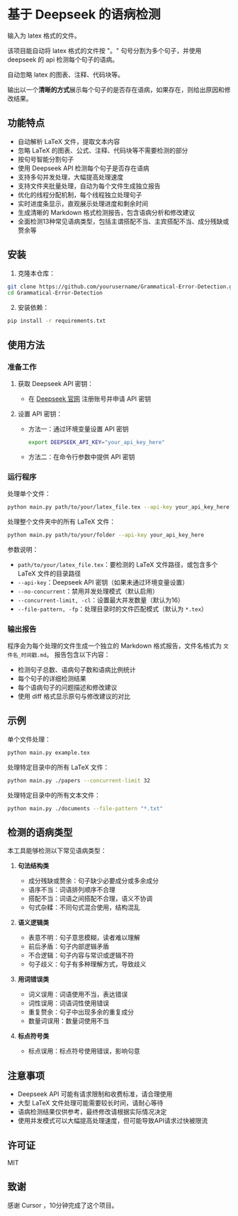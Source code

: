 # 基于 Deepseek 的语病检测

输入为 latex 格式的文件。

该项目能自动将 latex 格式的文件按 "。" 句号分割为多个句子，并使用 deepseek 的 api 检测每个句子的语病。

自动忽略 latex 的图表、注释、代码块等。

输出以一个**清晰的方式**展示每个句子的是否存在语病，如果存在，则给出原因和修改结果。

## 功能特点

- 自动解析 LaTeX 文件，提取文本内容
- 忽略 LaTeX 的图表、公式、注释、代码块等不需要检测的部分
- 按句号智能分割句子
- 使用 Deepseek API 检测每个句子是否存在语病
- 支持多句并发处理，大幅提高处理速度
- 支持文件夹批量处理，自动为每个文件生成独立报告
- 优化的线程分配机制，每个线程独立处理句子
- 实时进度条显示，直观展示处理进度和剩余时间
- 生成清晰的 Markdown 格式检测报告，包含语病分析和修改建议
- 全面检测13种常见语病类型，包括主谓搭配不当、主宾搭配不当、成分残缺或赘余等

## 安装

1. 克隆本仓库：

```bash
git clone https://github.com/yourusername/Grammatical-Error-Detection.git
cd Grammatical-Error-Detection
```

2. 安装依赖：

```bash
pip install -r requirements.txt
```

## 使用方法

### 准备工作

1. 获取 Deepseek API 密钥：
   - 在 [Deepseek 官网](https://deepseek.com) 注册账号并申请 API 密钥

2. 设置 API 密钥：
   - 方法一：通过环境变量设置 API 密钥
     ```bash
     export DEEPSEEK_API_KEY="your_api_key_here"
     ```
   - 方法二：在命令行参数中提供 API 密钥

### 运行程序

处理单个文件：

```bash
python main.py path/to/your/latex_file.tex --api-key your_api_key_here
```

处理整个文件夹中的所有 LaTeX 文件：

```bash
python main.py path/to/your/folder --api-key your_api_key_here
```

参数说明：
- `path/to/your/latex_file.tex`：要检测的 LaTeX 文件路径，或包含多个 LaTeX 文件的目录路径
- `--api-key`：Deepseek API 密钥（如果未通过环境变量设置）
- `--no-concurrent`：禁用并发处理模式（默认启用）
- `--concurrent-limit, -cl`：设置最大并发数量（默认为16）
- `--file-pattern, -fp`：处理目录时的文件匹配模式（默认为 `*.tex`）

### 输出报告

程序会为每个处理的文件生成一个独立的 Markdown 格式报告，文件名格式为 `文件名_时间戳.md`。
报告包含以下内容：

- 检测句子总数、语病句子数和语病比例统计
- 每个句子的详细检测结果
- 每个语病句子的问题描述和修改建议
- 使用 diff 格式显示原句与修改建议的对比

## 示例

单个文件处理：

```bash
python main.py example.tex
```

处理特定目录中的所有 LaTeX 文件：

```bash
python main.py ./papers --concurrent-limit 32
```

处理特定目录中的所有文本文件：

```bash
python main.py ./documents --file-pattern "*.txt"
```

## 检测的语病类型

本工具能够检测以下常见语病类型：

1. **句法结构类**
   - 成分残缺或赘余：句子缺少必要成分或多余成分
   - 语序不当：词语排列顺序不合理
   - 搭配不当：词语之间搭配不合理，语义不协调
   - 句式杂糅：不同句式混合使用，结构混乱

2. **语义逻辑类**
   - 表意不明：句子意思模糊，读者难以理解
   - 前后矛盾：句子内部逻辑矛盾
   - 不合逻辑：句子内容与常识或逻辑不符
   - 句子歧义：句子有多种理解方式，导致歧义

3. **用词错误类**
   - 词义误用：词语使用不当，表达错误
   - 词性误用：词语词性使用错误
   - 重复赘余：句子中出现多余的重复成分
   - 数量词误用：数量词使用不当

4. **标点符号类**
   - 标点误用：标点符号使用错误，影响句意

## 注意事项

- Deepseek API 可能有请求限制和收费标准，请合理使用
- 大型 LaTeX 文件处理可能需要较长时间，请耐心等待
- 语病检测结果仅供参考，最终修改请根据实际情况决定
- 使用并发模式可以大幅提高处理速度，但可能导致API请求过快被限流

## 许可证

MIT

## 致谢

感谢 Cursor ，10分钟完成了这个项目。

